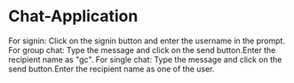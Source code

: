# Chat-Application
For signin:
Click on the signin button and enter the username in the prompt.
For group chat:
Type the message and click on the send button.Enter the recipient name as "gc".
For single chat:
Type the message and click on the send button.Enter the recipient name as one of the user.
